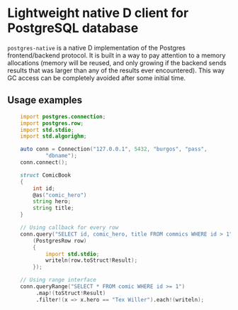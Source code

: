 # Lightweight native D client for PostgreSQL database

`postgres-native` is a native D implementation of the Postgres frontend/backend
protocol. It is built in a way to pay attention to a memory allocations (memory
will be reused, and only growing if the backend sends results that was larger
than any of the results ever encountered). This way GC access can be completely
avoided after some initial time.

## Usage examples

```D
    import postgres.connection;
    import postgres.row;
    import std.stdio;
    import std.algorighm;

    auto conn = Connection("127.0.0.1", 5432, "burgos", "pass",
            "dbname");
    conn.connect();

    struct ComicBook
    {
        int id;
        @as("comic_hero")
        string hero;
        string title;
    }

    // Using callback for every row
    conn.query("SELECT id, comic_hero, title FROM commics WHERE id > 1",
        (PostgresRow row)
        {
            import std.stdio;
            writeln(row.toStruct!Result);
        });

    // Using range interface
    conn.queryRange("SELECT * FROM comic WHERE id >= 1")
         .map!(toStruct!Result)
         .filter!(x => x.hero == "Tex Willer").each!(writeln);
```
